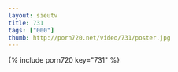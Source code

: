 ```yaml
--- 
layout: sieutv
title: 731
tags: ["000"]
thumb: http://porn720.net/video/731/poster.jpg
---
```

{% include porn720 key="731" %} 
